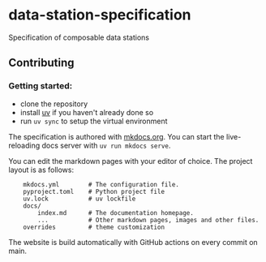 # data-station-specification

Specification of composable data stations

## Contributing

### Getting started:

-   clone the repository
-   install [uv](https://docs.astral.sh/uv/getting-started/installation/) if you haven't already done so
-   run `uv sync` to setup the virtual environment

The specification is authored with [mkdocs.org](https://www.mkdocs.org). You can start the live-reloading docs server with `uv run mkdocs serve`.

You can edit the markdown pages with your editor of choice. The project layout is as follows:

```         
    mkdocs.yml        # The configuration file.
    pyproject.toml    # Python project file
    uv.lock           # uv lockfile
    docs/
        index.md      # The documentation homepage.
        ...           # Other markdown pages, images and other files.
    overrides         # theme customization
```

The website is build automatically with GitHub actions on every commit on main.